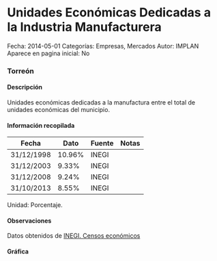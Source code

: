 Unidades Económicas Dedicadas a la Industria Manufacturera
=====

Fecha: 2014-05-01
Categorías: Empresas, Mercados
Autor: IMPLAN
Aparece en pagina inicial: No

### Torreón

#### Descripción

Unidades económicas dedicadas a la manufactura entre el total de unidades económicas del municipio.

<!-- break -->

#### Información recopilada

<table class="table table-hover table-bordered matriz">
  <thead>
    <tr><th>Fecha</th><th>Dato</th><th>Fuente</th><th>Notas</th></tr>
  </thead>
  <tbody>
    <tr><td class="centrado">31/12/1998</td><td class="derecha">10.96%</td><td>INEGI</td><td></td></tr>
    <tr><td class="centrado">31/12/2003</td><td class="derecha">9.33%</td><td>INEGI</td><td></td></tr>
    <tr><td class="centrado">31/12/2008</td><td class="derecha">9.24%</td><td>INEGI</td><td></td></tr>
    <tr><td class="centrado">31/10/2013</td><td class="derecha">8.55%</td><td>INEGI</td><td></td></tr>
  </tbody>
</table>

Unidad: Porcentaje.

#### Observaciones

Datos obtenidos de [INEGI. Censos económicos](http://www3.inegi.org.mx/sistemas/saic/)

#### Gráfica

<div id="Morriscjzikjuz" class="grafica"></div>
  <script>
  new Morris.Line({
    element: 'Morriscjzikjuz',
    data: [
      { fecha: '1998-12-31', dato: 10.9600 },
      { fecha: '2003-12-31', dato: 9.3300 },
      { fecha: '2008-12-31', dato: 9.2400 },
      { fecha: '2013-10-31', dato: 8.5500 }
    ],
    xkey: 'fecha',
    ykeys: ['dato'],
    labels: ['Dato'],
    lineColors: ['#FF5B02'],
    xLabelFormat: function(d) {
      return d.getDate()+'/'+(d.getMonth()+1)+'/'+d.getFullYear();
    },
    dateFormat: function (ts) {
      var d = new Date(ts);
      return d.getDate() + '/' + (d.getMonth() + 1) + '/' + d.getFullYear();
    }
  });
  </script>
